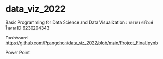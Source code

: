 # data_viz_2022
Basic Programming for Data Science and Data Visualization : ชลธาดา ดำริวงษ์ไพศาล ID 6230204343

Dashboard
https://github.com/Ppangchon/data_viz_2022/blob/main/Project_Final.ipynb

Power Point

